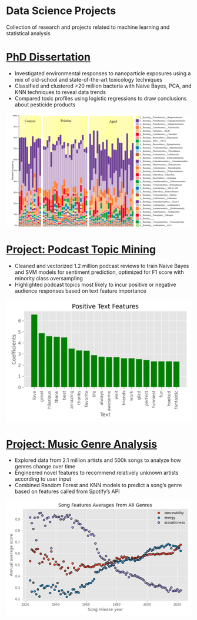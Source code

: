 # Data Science Projects
Collection of research and projects related to machine learning and statistical analysis

# [PhD Dissertation](https://github.com/mattslatt/personal_portfolio/tree/main/dissertation)
* Investigated environmental responses to nanoparticle exposures using a mix of old-school and state-of-the-art toxicology techniques
* Classified and clustered >20 million bacteria with Naive Bayes, PCA, and KNN techniques to reveal data trends
* Compared toxic profiles using logistic regressions to draw conclusions about pesticide products

![](./img/dissertation_bacterial_classes.png)

# [Project: Podcast Topic Mining](https://github.com/mattslatt/podcast_reviews)
* Cleaned and vectorized 1.2 million podcast reviews to train Naive Bayes and SVM models for sentiment prediction, optimized for F1 score with minority class oversampling
* Highlighted podcast topics most likely to incur positive or negative audience responses based on text feature importance

![](/img/positive_text_coefficients.png)

# [Project: Music Genre Analysis](https://github.com/mattslatt/personal_portfolio/tree/main/spotify)
* Explored data from 2.1 million artists and 500k songs to analyze how genres change over time
* Engineered novel features to recommend relatively unknown artists according to user input
* Combined Random Forest and KNN models to predict a song’s genre based on features called from Spotify’s API

![](/img/annual_avg_song_features.png)
